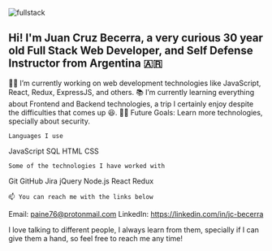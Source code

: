 ![fullstack](https://ibb.co/mCnf96r)

## Hi! I'm Juan Cruz Becerra, a very curious 30 year old Full Stack Web Developer, and Self Defense Instructor from Argentina 🇦🇷

 👨‍💻 I’m currently working on web development technologies like JavaScript, React, Redux, ExpressJS, and others.
 📚 I’m currently learning everything about Frontend and Backend technologies, a trip I certainly enjoy despite the difficulties that comes up 😆.
 💪🏼 Future Goals: Learn more technologies, specially about security.

```Languages I use```

JavaScript SQL HTML CSS

```Some of the technologies I have worked with```

Git GitHub Jira jQuery Node.js React Redux

    📫 You can reach me with the links below

Email: paine76@protonmail.com
LinkedIn: https://linkedin.com/in/jc-becerra


I love talking to different people, I always learn from them, specially if I can give them a hand, so feel free to reach me any time!

